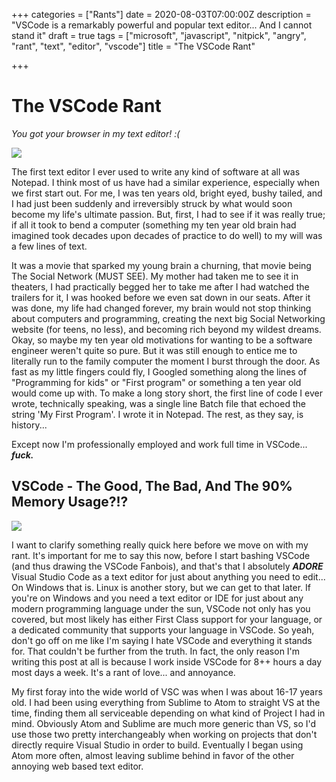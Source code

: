 +++
categories = ["Rants"]
date = 2020-08-03T07:00:00Z
description = "VSCode is a remarkably powerful and popular text editor... And I cannot stand it"
draft = true
tags = ["microsoft", "javascript", "nitpick", "angry", "rant", "text", "editor", "vscode"]
title = "The VSCode Rant"

+++
# The VSCode Rant

_You got your browser in my text editor! :(_

![](https://c0.wallpaperflare.com/preview/600/243/618/javascript-vscode-editor-code.jpg)

The first text editor I ever used to write any kind of software at all was Notepad. I think most of us have had a similar experience, especially when we first start out. For me, I was ten years old, bright eyed, bushy tailed, and I had just been suddenly and irreversibly struck by what would soon become my life's ultimate passion. But, first, I had to see if it was really true; if all it took to bend a computer (something my ten year old brain had imagined took decades upon decades of practice to do well) to my will was a few lines of text.

It was a movie that sparked my young brain a churning, that movie being The Social Network (MUST SEE). My mother had taken me to see it in theaters, I had practically begged her to take me after I had watched the trailers for it,  I was hooked before we even sat down in our seats. After it was done, my life had changed forever, my brain would not stop thinking about computers and programming, creating the next big Social Networking website (for teens, no less), and becoming rich beyond my wildest dreams. Okay, so maybe my ten year old motivations for wanting to be a software engineer weren't quite so pure. But it was still enough to entice me to literally run to the family computer the moment I burst through the door. As fast as my little fingers could fly, I Googled something along the lines of "Programming for kids" or "First program" or something a ten year old would come up with. To make a long story short, the first line of code I ever wrote, technically speaking, was a single line Batch file that echoed the string 'My First Program'. I wrote it in Notepad. The rest, as they say, is history...

Except now I'm professionally employed and work full time in VSCode... **_fuck._**

## VSCode - The Good, The Bad, And The 90% Memory Usage?!?

![](https://img.devrant.com/devrant/rant/r_2242847_97FQE.jpg)

I want to clarify something really quick here before we move on with my rant. It's important for me to say this now, before I start bashing VSCode (and thus drawing the VSCode Fanbois), and that's that I absolutely **_ADORE_** Visual Studio Code as a text editor for just about anything you need to edit... On Windows that is. Linux is another story, but we can get to that later. If you're on Windows and you need a text editor or IDE for just about any modern programming language under the sun, VSCode not only has you covered, but most likely has either First Class support for your language, or a dedicated community that supports your language in VSCode. So yeah, don't go off on me like I'm saying I hate VSCode and everything it stands for. That couldn't be further from the truth. In fact, the only reason I'm writing this post at all is because I work inside VSCode for 8++ hours a day most days a week. It's a rant of love... and annoyance.

My first foray into the wide world of VSC was when I was about 16-17 years old. I had been using everything from Sublime to Atom to straight VS at the time, finding them all serviceable depending on what kind of Project I had in mind. Obviously Atom and Sublime are much more generic than VS, so I'd use those two pretty interchangeably when working on projects that don't directly require Visual Studio in order to build. Eventually I began using Atom more often, almost leaving sublime behind in favor of the other annoying web based text editor.